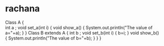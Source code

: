 # rachana
Class A 
{  
int a ;
void set_a(int i) 
 {
void show_a()
  { System.out.println("The value of a="+a);
}
 }
  Class B extends A
{ 
int b ;
void set_b(int i) 
 {
 b=i;
 }
void show_b()
  {
  System.out.println("The value of b="+b);
}
 }
  }
